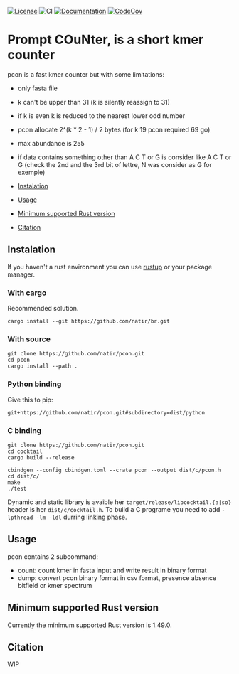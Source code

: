[![License](https://img.shields.io/badge/license-MIT-green)](https://github.com/natir/pcon/blob/master/LICENSE)
![CI](https://github.com/natir/pcon/workflows/CI/badge.svg)
[![Documentation](https://github.com/natir/pcon/workflows/Documentation/badge.svg)](https://natir.github.io/pcon/pcon)
[![CodeCov](https://codecov.io/gh/natir/pcon/branch/master/graph/badge.svg)](https://codecov.io/gh/natir/pcon)

# Prompt COuNter, is a short kmer counter

pcon is a fast kmer counter but with some limitations:
- only fasta file
- k can't be upper than 31 (k is silently reassign to 31)
- if k is even k is reduced to the nearest lower odd number
- pcon allocate 2^(k * 2 - 1) / 2 bytes (for k 19 pcon required 69 go)
- max abundance is 255
- if data contains something other than A C T or G is consider like A C T or G (check the 2nd and the 3rd bit of lettre, N was consider as G for exemple)


- [Instalation](#instalation)
- [Usage](#usage)
- [Minimum supported Rust version](#minimum-supported-rust-version)
- [Citation](#citation)


## Instalation

If you haven't a rust environment you can use [rustup](https://rustup.rs/) or your package manager.

### With cargo

Recommended solution.

```
cargo install --git https://github.com/natir/br.git
```

### With source

```
git clone https://github.com/natir/pcon.git
cd pcon
cargo install --path .
```

### Python binding

Give this to pip:
```
git+https://github.com/natir/pcon.git#subdirectory=dist/python
```

### C binding

```
git clone https://github.com/natir/pcon.git
cd cocktail
cargo build --release

cbindgen --config cbindgen.toml --crate pcon --output dist/c/pcon.h
cd dist/c/
make
./test
```

Dynamic and static library is avaible her `target/release/libcocktail.{a|so}` header is her `dist/c/cocktail.h`. To build a C programe you need to add `-lpthread -lm -ldl` durring linking phase.

## Usage

pcon contains 2 subcommand:

- count: count kmer in fasta input and write result in binary format
- dump: convert pcon binary format in csv format, presence absence bitfield or kmer spectrum

## Minimum supported Rust version

Currently the minimum supported Rust version is 1.49.0.

## Citation

WIP
